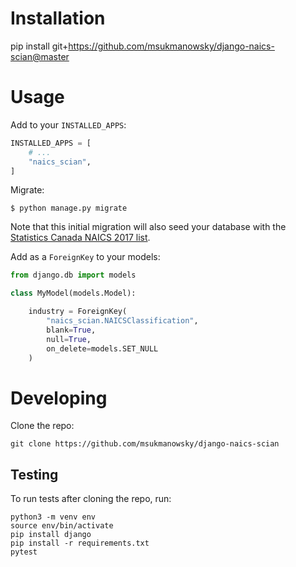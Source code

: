 # Installation

pip install git+https://github.com/msukmanowsky/django-naics-scian@master

# Usage

Add to your `INSTALLED_APPS`:

```python
INSTALLED_APPS = [
    # ...
    "naics_scian",
]
```

Migrate:

```
$ python manage.py migrate
```

Note that this initial migration will also seed your database with the
[Statistics Canada NAICS 2017 list](https://www.statcan.gc.ca/eng/subjects/standard/naics/2017/index).

Add as a `ForeignKey` to your models:

```python
from django.db import models

class MyModel(models.Model):

    industry = ForeignKey(
        "naics_scian.NAICSClassification",
        blank=True,
        null=True,
        on_delete=models.SET_NULL
    )

```

# Developing

Clone the repo:

```
git clone https://github.com/msukmanowsky/django-naics-scian
```

## Testing

To run tests after cloning the repo, run:

```
python3 -m venv env
source env/bin/activate
pip install django
pip install -r requirements.txt
pytest
```

